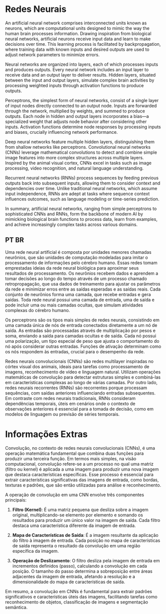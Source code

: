 # Redes Neurais

An artificial neural network comprises interconnected units known as neurons, which are computational units designed to mimic the way the human brain processes information. Drawing inspiration from biological neural networks, artificial neurons receive input data and learn to make decisions over time. This learning process is facilitated by backpropagation, where training data with known inputs and desired outputs are used to adjust network parameters to minimize errors. 

Neural networks are organized into layers, each of which processes inputs and produces outputs. Every neural network includes an input layer to receive data and an output layer to deliver results. Hidden layers, situated between the input and output layers, simulate complex brain activities by processing weighted inputs through activation functions to produce outputs.

Perceptrons, the simplest form of neural networks, consist of a single layer of input nodes directly connected to an output node. Inputs are forwarded through the network, multiplied by weights, and summed to produce outputs. Each node in hidden and output layers incorporates a bias—a specialized weight that adjusts node behavior after considering other inputs. Activation functions determine node responses by processing inputs and biases, crucially influencing network performance.

Deep neural networks feature multiple hidden layers, distinguishing them from shallow networks like perceptrons. Convolutional neural networks (CNNs) leverage mathematical convolutions to detect and combine simple image features into more complex structures across multiple layers. Inspired by the animal visual cortex, CNNs excel in tasks such as image processing, video recognition, and natural language understanding.

Recurrent neural networks (RNNs) process sequences by feeding previous outputs back into subsequent inputs, allowing them to consider context and dependencies over time. Unlike traditional neural networks, which assume input independence, RNNs are adept at tasks where sequence context influences outcomes, such as language modeling or time-series prediction.

In summary, artificial neural networks, ranging from simple perceptrons to sophisticated CNNs and RNNs, form the backbone of modern AI by mimicking biological brain functions to process data, learn from examples, and achieve increasingly complex tasks across various domains.

## PT BR
Uma rede neural artificial é composta por unidades menores chamadas neurônios, que são unidades de computação modeladas para imitar o processamento de informações pelo cérebro humano. Essas redes tomam emprestadas ideias da rede neural biológica para aproximar seus resultados de processamento. Os neurônios recebem dados e aprendem a tomar decisões ao longo do tempo através de um processo chamado retropropagação, que usa dados de treinamento para ajustar os parâmetros da rede e minimizar erros entre as saídas esperadas e as saídas reais. Cada conjunto de neurônios forma uma camada, que recebe entradas e gera saídas. Toda rede neural possui uma camada de entrada, uma de saída e pode incluir uma ou mais camadas ocultas, que simulam atividades complexas do cérebro humano.

Os perceptrons são os tipos mais simples de redes neurais, consistindo em uma camada única de nós de entrada conectados diretamente a um nó de saída. As entradas são processadas através de multiplicação por pesos e soma, enviando a saída para camadas ocultas e de saída. Cada nó possui uma polarização, um tipo especial de peso que ajusta o comportamento do nó após considerar outras entradas. Funções de ativação determinam como os nós respondem às entradas, crucial para o desempenho da rede.

Redes neurais convolucionais (CNNs) são redes multilayer inspiradas no córtex visual dos animais, ideais para tarefas como processamento de imagens, reconhecimento de vídeo e linguagem natural. Utilizam operações matemáticas de convolução para detectar estruturas simples e combiná-las em características complexas ao longo de várias camadas. Por outro lado, redes neurais recorrentes (RNNs) são recorrentes porque processam sequências, com saídas anteriores influenciando entradas subsequentes. Em contraste com redes neurais tradicionais, RNNs consideram dependências temporais, úteis em cenários onde o contexto de observações anteriores é essencial para a tomada de decisão, como em modelos de linguagem ou previsão de séries temporais.


# Informações Extras
Convolução, no contexto de redes neurais convolucionais (CNNs), é uma operação matemática fundamental que combina duas funções para produzir uma terceira função. Em termos mais simples, na visão computacional, convolução refere-se a um processo no qual uma matriz (filtro ou kernel) é aplicada a uma imagem para produzir uma nova imagem que destaca características específicas. Esse processo é essencial para extrair características significativas das imagens de entrada, como bordas, texturas e padrões, que são então utilizadas para análise e reconhecimento.

A operação de convolução em uma CNN envolve três componentes principais:

1. **Filtro (Kernel)**: É uma matriz pequena que desliza sobre a imagem original, multiplicando-se elemento por elemento e somando os resultados para produzir um único valor na imagem de saída. Cada filtro destaca uma característica diferente da imagem de entrada.

2. **Mapa de Características de Saída**: É a imagem resultante da aplicação do filtro à imagem de entrada. Cada posição no mapa de características de saída representa o resultado da convolução em uma região específica da imagem.

3. **Operação de Deslizamento**: O filtro desliza pela imagem de entrada em incrementos definidos (passo), calculando a convolução em cada posição. O tamanho do passo determina a sobreposição entre áreas adjacentes da imagem de entrada, afetando a resolução e a dimensionalidade do mapa de características de saída.

Em resumo, a convolução em CNNs é fundamental para extrair padrões significativos e características úteis das imagens, facilitando tarefas como reconhecimento de objetos, classificação de imagens e segmentação semântica.
